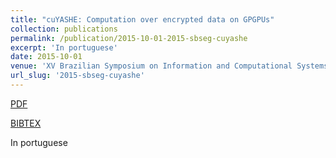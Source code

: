 ```yaml
---
title: "cuYASHE: Computation over encrypted data on GPGPUs"
collection: publications
permalink: /publication/2015-10-01-2015-sbseg-cuyashe
excerpt: 'In portuguese'
date: 2015-10-01
venue: 'XV Brazilian Symposium on Information and Computational Systems Security'
url_slug: '2015-sbseg-cuyashe'
---
```


<a href='http://pdroalves.github.io/files/publications/2015-sbseg-cuyashe.pdf'>PDF</a>


<a href='http://pdroalves.github.io/files/publications/2015-sbseg-cuyashe.bib'>BIBTEX</a>

In portuguese
